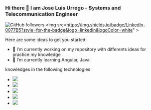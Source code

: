 ### Hi there 👋 I am Jose Luis Urrego - Systems and Telecommunication Engineer

![GitHub followers](https://img.shields.io/github/followers/joseurrego?style=social)
<img src=https://img.shields.io/badge/LinkedIn-0077B5?style=for-the-badge&logo=linkedin&logoColor=white" >


Here are some ideas to get you started:

- 🔭 I’m currently working on my repository with differents ideas for practice my knowledge
- 🌱 I’m currently learning Angular, Java

knowledges in the following technologies


- <img src="https://img.shields.io/badge/Java-ED8B00?style=for-the-badge&logo=java&logoColor=white" >
- <img src="https://img.shields.io/badge/HTML5-E34F26?style=for-the-badge&logo=html5&logoColor=white" >
- <img src="https://img.shields.io/badge/CSS3-1572B6?style=for-the-badge&logo=css3&logoColor=white" >
- <img src="https://img.shields.io/badge/JavaScript-F7DF1E?style=for-the-badge&logo=javascript&logoColor=black" >
- <img src="https://img.shields.io/badge/Python-3776AB?style=for-the-badge&logo=python&logoColor=white" >
